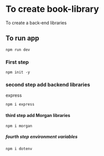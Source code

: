 # To create book-library
To create a back-end libraries
## To run app
```
npm run dev
```
### First step
```
npm init -y
```
### second step add backend libraries
express 
```
npm i express
```
#### third step add Morgan libraries
```
npm i morgan
```
##### fourth step environment variables
```
npm i dotenv
```

